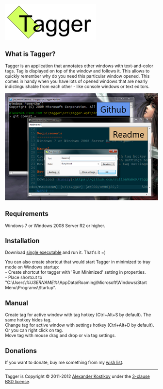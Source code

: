 ![Tagger logo](https://github.com/FallenGameR/Tagger/raw/master/info/Logo.png)

What is Tagger?
---------------
Tagger is an application that annotates other windows with text-and-color tags. Tag is displayed on top of the window and follows it. This allows to quickly remember why do you need this particular window opened. This comes in handy when you have lots of opened windows that are nearly indistinguishable from each other - like console windows or text editors.

![Tagger screenshot](https://github.com/FallenGameR/Tagger/raw/master/info/Screenshot.png)

Requirements
------------
Windows 7 or Windows 2008 Server R2 or higher.

Installation
--------------
Download [single executable](https://github.com/FallenGameR/Tagger/raw/master/bins/Tagger.exe) and run it. That's it =)

You can also create shortcut that would start Tagger in minimized to tray mode on Windows startup:  
\- Create shortcut for tagger with 'Run Minimized' setting in properties.  
\- Place shortcut to "C:\Users\\*%USERNAME%*\AppData\Roaming\Microsoft\Windows\Start Menu\Programs\Startup".

Manual
------
Create tag for active window with tag hotkey (Ctrl+Alt+S by default). The same hotkey hides tag.  
Change tag for active window with settings hotkey (Ctrl+Alt+D by default). Or you can right click on tag.  
Move tag with mouse drag and drop or via tag settings.

Donations
---------
If you want to donate, buy me something from my [wish list](http://www.amazon.com/gp/registry/wishlist/J8ORBQBR43HG).

--------------------------------

Tagger is Copyright &copy; 2011-2012 [Alexander Kostikov](http://fallengamer.livejournal.com/) under the [3-clause BSD license](https://github.com/AutoMapper/AutoMapper/blob/master/LICENSE.txt).

